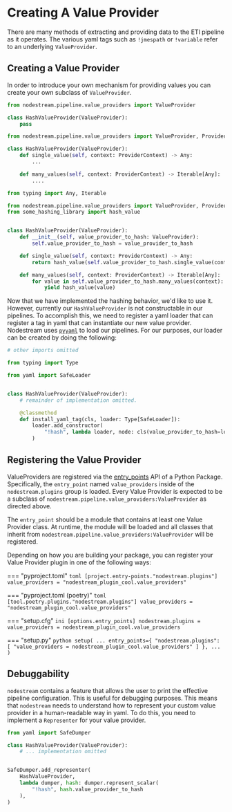 # Creating A Value Provider

There are many methods of extracting and providing data to the ETl pipeline as it operates. The various yaml tags such
as `!jmespath` or `!variable` refer to an underlying `ValueProvider`.

## Creating a Value Provider
In order to introduce your own mechanism for providing values you can create your own subclass of `ValueProvider`.

```python
from nodestream.pipeline.value_providers import ValueProvider

class HashValueProvider(ValueProvider):
    pass

```


```python
from nodestream.pipeline.value_providers import ValueProvider, ProviderContext

class HashValueProvider(ValueProvider):
    def single_value(self, context: ProviderContext) -> Any:
        ...

    def many_values(self, context: ProviderContext) -> Iterable[Any]:
        ....
```



```python
from typing import Any, Iterable

from nodestream.pipeline.value_providers import ValueProvider, ProviderContext
from some_hashing_library import hash_value


class HashValueProvider(ValueProvider):
    def __init__(self, value_provider_to_hash: ValueProvider):
        self.value_provider_to_hash = value_provider_to_hash

    def single_value(self, context: ProviderContext) -> Any:
        return hash_value(self.value_provider_to_hash.single_value(context))

    def many_values(self, context: ProviderContext) -> Iterable[Any]:
        for value in self.value_provider_to_hash.many_values(context):
            yield hash_value(value)
```

Now that we have implemented the hashing behavior, we'd like to use it. However, currently our `HashValueProvider` is
not constructable in our pipelines. To accomplish this, we need to register a yaml loader that can register a tag in
yaml that can instantiate our new value provider. Nodestream uses [`pyyaml`](https://pyyaml.org/) to load our pipelines.
For our purposes, our loader can be created by doing the following:

```python
# other imports omitted

from typing import Type

from yaml import SafeLoader


class HashValueProvider(ValueProvider):
    # remainder of implementation omitted.

    @classmethod
    def install_yaml_tag(cls, loader: Type[SafeLoader]):
        loader.add_constructor(
            "!hash", lambda loader, node: cls(value_provider_to_hash=loader.construct_mapping(node)["hash_value"])
        )
```

## Registering the Value Provider

ValueProviders are registered via the [entry_points](https://setuptools.pypa.io/en/latest/userguide/entry_point.html#entry-points-for-plugins) API of a Python Package. Specifically, the `entry_point` named `value_providers` inside of the `nodestream.plugins` group is loaded. Every Value Provider is expected to be a subclass of `nodestream.pipeline.value_providers:ValueProvider` as directed above.

The `entry_point` should be a module that contains at least one Value Provider class. At runtime, the module will be loaded and all classes that inherit from `nodestream.pipeline.value_providers:ValueProvider` will be registered.

Depending on how you are building your package, you can register your Value Provider plugin in one of the following ways:

=== "pyproject.toml"
    ```toml
    [project.entry-points."nodestream.plugins"]
    value_providers = "nodestream_plugin_cool.value_providers"
    ```

=== "pyproject.toml (poetry)"
    ```toml
    [tool.poetry.plugins."nodestream.plugins"]
    value_providers = "nodestream_plugin_cool.value_providers"
    ```

=== "setup.cfg"
    ```ini
    [options.entry_points]
    nodestream.plugins =
        value_providers = nodestream_plugin_cool.value_providers
    ```

=== "setup.py"
    ```python
    setup(
        ...
        entry_points={
            "nodestream.plugins": [
                "value_providers = nodestream_plugin_cool.value_providers"
            ]
        },
        ...
    )
    ```

## Debuggability 

`nodestream` contains a feature that allows the user to print the effective pipeline configuration. This is useful for debugging purposes. 
This means that `nodestream` needs to understand how to represent your custom value provider in a human-readable way in yaml. 
To do this, you need to implement a `Representer` for your value provider. 

```python
from yaml import SafeDumper

class HashValueProvider(ValueProvider):
    # ... implementation omitted


SafeDumper.add_representer(
    HashValueProvider,
    lambda dumper, hash: dumper.represent_scalar(
        "!hash", hash.value_provider_to_hash
    ),
)
